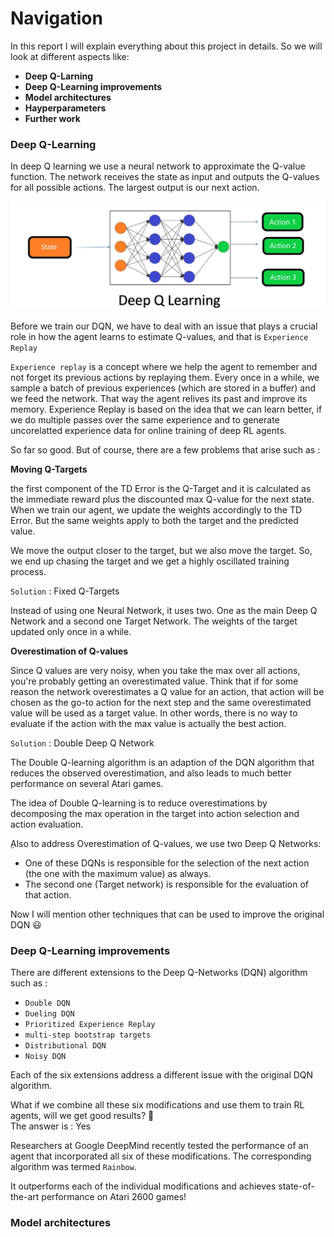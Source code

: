 [//]: # (Image References)

[dqn]: dqn.jpg "dqn"

# Navigation

In this report I will explain everything about this project in details. So we will look at different aspects like:
- **Deep Q-Larning**
- **Deep Q-Learning improvements**
- **Model architectures**
- **Hayperparameters**
- **Further work**


### Deep Q-Learning

In deep Q learning we use a neural network to approximate the Q-value function. The network receives the state as input  and outputs the Q-values for all possible actions. The largest output is our next action. 

![dqn][dqn]

Before we train our DQN, we have to deal with an issue that plays a crucial role in how the agent learns to estimate Q-values, and that is `Experience Replay`

`Experience replay` is a concept where we help the agent to remember and not forget its previous actions by replaying them. Every once in a while, we sample a batch of previous experiences (which are stored in a buffer) and we feed the network. That way the agent relives its past and improve its memory. Experience Replay is based on the idea that we can learn better, if we do multiple passes over the same experience and to generate uncorelatted experience data for online training of deep RL agents.

So far so good. But of course, there are a few problems that arise such as :

**Moving Q-Targets**

the first component of the TD Error is the Q-Target and it is calculated as the immediate reward plus the discounted max Q-value for the next state. When we train our agent, we update the weights accordingly to the TD Error. But the same weights apply to both the target and the predicted value. 

We move the output closer to the target, but we also move the target. So, we end up chasing the target and we get a highly oscillated training process. 

`Solution`  :  Fixed Q-Targets

Instead of using one Neural Network, it uses two. 
One as the main Deep Q Network and a second one Target Network. The weights of the target updated only once in a while.

**Overestimation of Q-values**

Since Q values are very noisy, when you take the max over all actions, you're probably getting an overestimated value.
Think that if for some reason the network overestimates a Q value for an action, that action will be chosen as the go-to action for the next step and the same overestimated value will be used as a target value. In other words, there is no way to evaluate if the action with the max value is actually the best action.

`Solution`  :  Double Deep Q Network

The Double Q-learning algorithm is an adaption of the DQN algorithm that reduces the observed overestimation, and also leads to much better performance on several Atari games.

The idea of Double Q-learning is to reduce overestimations by decomposing the max operation in the target into action selection and action evaluation.

ِAlso to address Overestimation of Q-values, we use two Deep Q Networks:
- One of these DQNs is responsible for the selection of the next action (the one with the maximum value) as always.
- The second one (Target network) is responsible for the evaluation of that action.


Now I will mention other techniques that can be used to improve the original DQN :smiley:	

### Deep Q-Learning improvements

There are different extensions to the Deep Q-Networks (DQN) algorithm such as : 
- `Double DQN` 
- `Dueling DQN`
- `Prioritized Experience Replay`
- `multi-step bootstrap targets`
- `Distributional DQN`
- `Noisy DQN`

Each of the six extensions address a different issue with the original DQN algorithm.

What if we combine all these six modifications and use them to train RL agents, will we get good results? :thinking:	
The answer is : Yes 

Researchers at Google DeepMind recently tested the performance of an agent that incorporated all six of these modifications. The corresponding algorithm was termed `Rainbow`.

It outperforms each of the individual modifications and achieves state-of-the-art performance on Atari 2600 games!


### Model architectures
